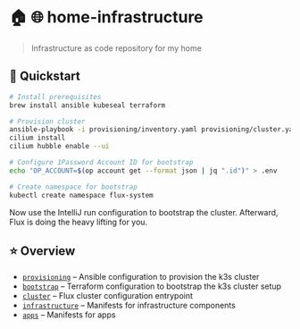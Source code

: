 # 🏠 🌐  home-infrastructure

> Infrastructure as code repository for my home

## 🚀 Quickstart

```bash
# Install prerequisites
brew install ansible kubeseal terraform
```

```bash
# Provision cluster
ansible-playbook -i provisioning/inventory.yaml provisioning/cluster.yaml
cilium install
cilium hubble enable --ui
```

```bash
# Configure 1Password Account ID for bootstrap
echo "OP_ACCOUNT=$(op account get --format json | jq ".id")" > .env

# Create namespace for bootstrap
kubectl create namespace flux-system
```

Now use the IntelliJ run configuration to bootstrap the cluster.
Afterward, Flux is doing the heavy lifting for you.

## ⭐ Overview

* [`provisioning`](./provisioning) – Ansible configuration to provision the k3s cluster
* [`bootstrap`](./bootstrap) – Terraform configuration to bootstrap the k3s cluster setup
* [`cluster`](./cluster) – Flux cluster configuration entrypoint
* [`infrastructure`](./infrastructure) – Manifests for infrastructure components
* [`apps`](./apps) – Manifests for apps

